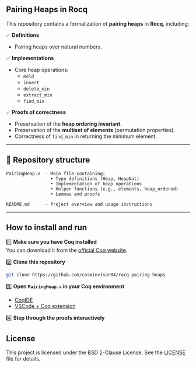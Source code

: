 ## Pairing Heaps in Rocq

This repository contains a formalization of **pairing heaps** in **Rocq**, including:

✅ **Definitions**
- Pairing heaps over natural numbers.

✅ **Implementations**
- Core heap operations:
  - `meld`
  - `insert`
  - `delete_min`
  - `extract_min`
  - `find_min`

✅ **Proofs of correctness**
- Preservation of the **heap ordering invariant**.
- Preservation of the **multiset of elements** (permutation properties).
- Correctness of `find_min` in returning the minimum element.

---

## 📁 Repository structure

```
PairingHeap.v  - Main file containing:
                 • Type definitions (Heap, HeapNat)
                 • Implementation of heap operations
                 • Helper functions (e.g., elements, heap_ordered)
                 • Lemmas and proofs

README.md      - Project overview and usage instructions
```

---

## How to install and run

1️⃣ **Make sure you have Coq installed**  
You can download it from the [official Coq website](https://coq.inria.fr/download).

2️⃣ **Clone this repository**
```bash
git clone https://github.com/cosminvisan04/rocq-pairing-heaps
```

3️⃣ **Open `PairingHeap.v` in your Coq environment**
- [CoqIDE](https://coq.inria.fr/coqide)
- [VSCode + Coq extension](https://marketplace.visualstudio.com/items?itemName=siegebell.vscoq)

4️⃣ **Step through the proofs interactively**


## License

This project is licensed under the BSD 2-Clause License. See the [LICENSE](./LICENSE) file for details.